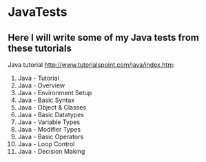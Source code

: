 JavaTests
============

Here I will write some of my Java tests from these tutorials
------------

Java tutorial http://www.tutorialspoint.com/java/index.htm:

 1. Java - Tutorial
 2. Java - Overview
 3. Java - Environment Setup
 4. Java - Basic Syntax
 5. Java - Object & Classes
 6. Java - Basic Datatypes
 7. Java - Variable Types
 8. Java - Modifier Types
 9. Java - Basic Operators
10. Java - Loop Control
11. Java - Decision Making

